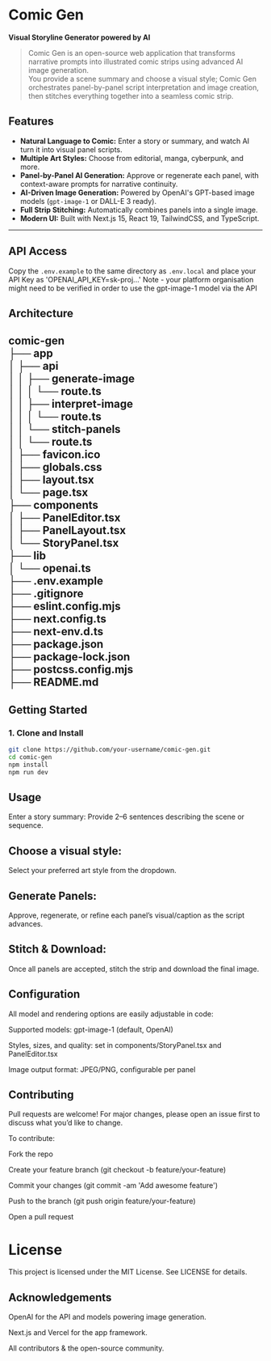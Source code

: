 # Comic Gen

**Visual Storyline Generator powered by AI**

> Comic Gen is an open-source web application that transforms narrative prompts into illustrated comic strips using advanced AI image generation.  
You provide a scene summary and choose a visual style; Comic Gen orchestrates panel-by-panel script interpretation and image creation, then stitches everything together into a seamless comic strip.


## Features

- **Natural Language to Comic:** Enter a story or summary, and watch AI turn it into visual panel scripts.
- **Multiple Art Styles:** Choose from editorial, manga, cyberpunk, and more.
- **Panel-by-Panel AI Generation:** Approve or regenerate each panel, with context-aware prompts for narrative continuity.
- **AI-Driven Image Generation:** Powered by OpenAI's GPT-based image models (`gpt-image-1` or DALL-E 3 ready).
- **Full Strip Stitching:** Automatically combines panels into a single image.
- **Modern UI:** Built with Next.js 15, React 19, TailwindCSS, and TypeScript.

---

## API Access
Copy the `.env.example` to the same directory as `.env.local` and place your API Key as 'OPENAI_API_KEY=sk-proj...'
Note - your platform organisation might need to be verified in order to use the gpt-image-1 model via the API

## Architecture

comic-gen  
    ├── app  
    │    ├── api  
    │    │    ├── generate-image  
    │    │    │    └── route.ts  
    │    │    ├── interpret-image  
    │    │    │    └── route.ts  
    │    │    └── stitch-panels  
    │    │         └── route.ts  
    │    ├── favicon.ico  
    │    ├── globals.css  
    │    ├── layout.tsx  
    │    └── page.tsx  
    ├── components  
    │    ├── PanelEditor.tsx  
    │    ├── PanelLayout.tsx  
    │    └── StoryPanel.tsx  
    ├── lib  
    │    └── openai.ts  
    ├── .env.example   
    ├── .gitignore  
    ├── eslint.config.mjs  
    ├── next.config.ts  
    ├── next-env.d.ts  
    ├── package.json  
    ├── package-lock.json  
    ├── postcss.config.mjs  
    ├── README.md  
---

## Getting Started

### 1. **Clone and Install**

```bash
git clone https://github.com/your-username/comic-gen.git
cd comic-gen
npm install
npm run dev
```

##  Usage
Enter a story summary:
Provide 2–6 sentences describing the scene or sequence.

## Choose a visual style:
Select your preferred art style from the dropdown.

## Generate Panels:
Approve, regenerate, or refine each panel’s visual/caption as the script advances.

## Stitch & Download:
Once all panels are accepted, stitch the strip and download the final image.

## Configuration
All model and rendering options are easily adjustable in code:

Supported models: gpt-image-1 (default, OpenAI)

Styles, sizes, and quality: set in components/StoryPanel.tsx and PanelEditor.tsx

Image output format: JPEG/PNG, configurable per panel

## Contributing
Pull requests are welcome! For major changes, please open an issue first to discuss what you’d like to change.

To contribute:

Fork the repo

Create your feature branch (git checkout -b feature/your-feature)

Commit your changes (git commit -am 'Add awesome feature')

Push to the branch (git push origin feature/your-feature)

Open a pull request

# License
This project is licensed under the MIT License. See LICENSE for details.

## Acknowledgements
OpenAI for the API and models powering image generation.

Next.js and Vercel for the app framework.

All contributors & the open-source community.

